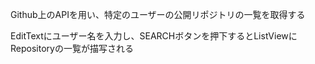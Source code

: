 Github上のAPIを用い、特定のユーザーの公開リポジトリの一覧を取得する

EditTextにユーザー名を入力し、SEARCHボタンを押下するとListViewにRepositoryの一覧が描写される

